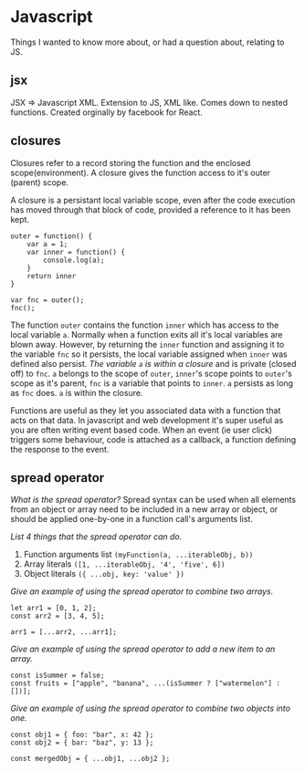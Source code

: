 # Javascript 
Things I wanted to know more about, or had a question about, relating to JS.

## jsx
JSX => Javascript XML. Extension to JS, XML like. Comes down to nested functions. Created orginally by facebook for React.


## closures
Closures refer to a record storing the function and the enclosed scope(environment). A closure gives the function access to it's outer (parent) scope.

A closure is a persistant local variable scope, even after the code execution has moved through that block of code, provided a reference to it has been kept.

```
outer = function() {
	var a = 1;
	var inner = function() {
		console.log(a);
	}
	return inner
}

var fnc = outer();
fnc();
```

The function `outer` contains the function `inner` which has access to the local variable `a`. Normally when a function exits all it's local variables are blown away. However, by returning the `inner` function and assigning it to the variable `fnc` so it persists, the local variable assigned when `inner` was defined also persist. *The variable `a` is within a closure* and is private (closed off) to `fnc`. `a` belongs to the scope of `outer`, `inner`'s scope points to `outer`'s scope as it's parent, `fnc` is a variable that points to `inner`. `a` persists as long as `fnc` does. `a` is within the closure.

Functions are useful as they let you associated data with a function that acts on that data. In javascript and web development it's super useful as you are often writing event based code. When an event (ie user click) triggers some behaviour, code is attached as a callback, a function defining the response to the event.

## spread operator

*What is the spread operator?* 
Spread syntax can be used when all elements from an object or array need to be included in a new array or object, or should be applied one-by-one in a function call's arguments list.

*List 4 things that the spread operator can do.*
 1. Function arguments list `(myFunction(a, ...iterableObj, b))`
 2. Array literals `([1, ...iterableObj, '4', 'five', 6])`
 3. Object literals `({ ...obj, key: 'value' })`

*Give an example of using the spread operator to combine two arrays.*

```
let arr1 = [0, 1, 2];
const arr2 = [3, 4, 5];

arr1 = [...arr2, ...arr1];
```

*Give an example of using the spread operator to add a new item to an array.*
```
const isSummer = false;
const fruits = ["apple", "banana", ...(isSummer ? ["watermelon"] : [])];
```
*Give an example of using the spread operator to combine two objects into one.*
```
const obj1 = { foo: "bar", x: 42 };
const obj2 = { bar: "baz", y: 13 };

const mergedObj = { ...obj1, ...obj2 };
```